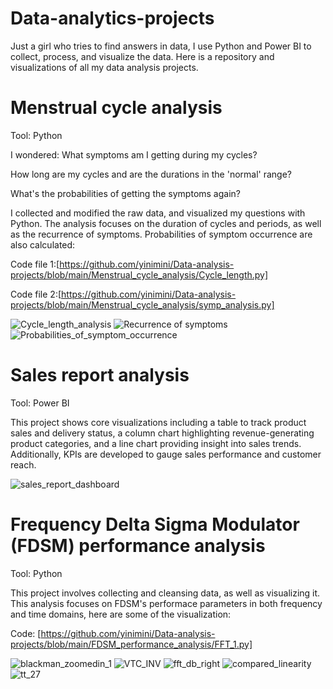 # Data-analytics-projects
Just a girl who tries to find answers in data, I use Python and Power BI to collect, process, and visualize the data. Here is a repository and visualizations of all my data analysis projects.

# Menstrual cycle analysis
Tool: Python

I wondered: What symptoms am I getting during my cycles?

How long are my cycles and are the durations in the 'normal' range?

What's the probabilities of getting the symptoms again? 

I collected and modified the raw data, and visualized my questions with Python. The analysis focuses on the duration of cycles and periods, as well as the recurrence of symptoms. Probabilities of symptom occurrence are also calculated:

Code file 1:[https://github.com/yinimini/Data-analysis-projects/blob/main/Menstrual_cycle_analysis/Cycle_length.py]

Code file 2:[https://github.com/yinimini/Data-analysis-projects/blob/main/Menstrual_cycle_analysis/symp_analysis.py]

![Cycle_length_analysis](https://github.com/yinimini/Data-analysis-projects/assets/32144515/2a6e4681-1a51-4b51-951a-bb8181fa56b9)
![Recurrence of symptoms](https://github.com/yinimini/Data-analysis-projects/assets/32144515/9079f102-9149-48bb-b96b-a2d92b0fa582)
![Probabilities_of_symptom_occurrence](https://github.com/yinimini/Data-analysis-projects/assets/32144515/2f8d5179-62d0-40fb-b715-b1a454b2750b)

# Sales report analysis
Tool: Power BI

This project shows core visualizations including a table to track product sales and delivery status, a column chart highlighting revenue-generating product categories, and a line chart providing insight into sales trends. Additionally, KPIs are developed to gauge sales performance and customer reach.

![sales_report_dashboard](https://github.com/yinimini/Data-analysis-projects/assets/32144515/175e933f-969e-481b-ad53-386cc570ba32)


# Frequency Delta Sigma Modulator (FDSM) performance analysis
Tool: Python 

This project involves collecting and cleansing data, as well as visualizing it. This analysis focuses on FDSM's performace parameters in both frequency and time domains, here are some of the visualization:

Code: [https://github.com/yinimini/Data-analysis-projects/blob/main/FDSM_performance_analysis/FFT_1.py]

![blackman_zoomedin_1](https://github.com/yinimini/Data-analysis-projects/assets/32144515/dd2ee323-a03d-4541-849b-a2ca76be7249)
![VTC_INV](https://github.com/yinimini/Data-analysis-projects/assets/32144515/503f5545-40ab-4f82-8c60-04e622527002)
![fft_db_right](https://github.com/yinimini/Data-analysis-projects/assets/32144515/f55befed-3441-4e3c-8c43-b2483786e2ca)
![compared_linearity](https://github.com/yinimini/Data-analysis-projects/assets/32144515/da50c3c8-fdd6-43e5-9f98-d7fcf940a127)
![tt_27](https://github.com/yinimini/Data-analysis-projects/assets/32144515/5a2bae51-156a-4612-bdd2-aa47d08dbd37)


